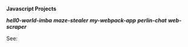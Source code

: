 **Javascript Projects**

***hell0-world-imba***
***maze-stealer***
***my-webpack-app***
***perlin-chat***
***web-scraper***

See:<link>
